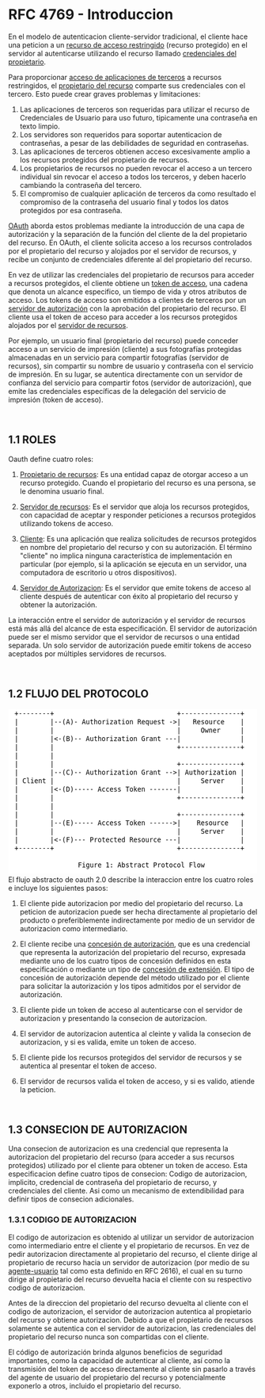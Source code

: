 # RFC 4769 - Introduccion

En el modelo de autenticacion cliente-servidor tradicional, el cliente hace una peticion a un <u>recurso de acceso restringido</u> (recurso protegido) en el servidor al autenticarse utilizando el recurso llamado <u>credenciales del propietario</u>.

Para proporcionar <u>acceso de aplicaciones de terceros</u> a recursos restringidos, el <u>propietario del recurso</u> comparte sus credenciales con el tercero. Esto puede crear graves problemas y limitaciones:

1. Las aplicaciones de terceros son requeridas para utilizar el recurso de Credenciales de Usuario para uso futuro, tipicamente una contraseña en texto limpio.
2. Los servidores son requeridos para soportar autenticacion de contraseñas, a pesar de las debilidades de seguridad en contraseñas.
3. Las aplicaciones de terceros obtienen acceso excesivamente amplio a los recursos protegidos del propietario de recursos.
4. Los propietarios de recursos no pueden revocar el acceso a un tercero individual sin revocar el acceso a todos los terceros, y deben hacerlo cambiando la contraseña del tercero.
5. El compromiso de cualquier aplicación de terceros da como resultado el compromiso de la contraseña del usuario final y todos los datos protegidos por esa contraseña.

<u>OAuth</u> aborda estos problemas mediante la introducción de una capa de autorización y la separación de la función del cliente de la del propietario del recurso. En OAuth, el cliente solicita acceso a los recursos controlados por el propietario del recurso y alojados por el servidor de recursos, y recibe un conjunto de credenciales diferente al del propietario del recurso.

En vez de utilizar las credenciales del propietario de recursos para acceder a recursos protegidos, el cliente obtiene un <u>token de acceso</u>, una cadena que denota un alcance especifico, un tiempo de vida y otros atributos de acceso. Los tokens de acceso son emitidos a clientes de terceros por un <u>servidor de autorización</u> con la aprobación del propietario del recurso. El cliente usa el token de acceso para acceder a los recursos protegidos alojados por el <u>servidor de recursos</u>.

Por ejemplo, un usuario final (propietario del recurso) puede conceder acceso a un servicio de impresión (cliente) a sus fotografías protegidas almacenadas en un servicio para compartir fotografías (servidor de recursos), sin compartir su nombre de usuario y contraseña con el servicio de impresión. En su lugar, se autentica directamente con un servidor de confianza del servicio para compartir fotos (servidor de autorización), que emite las credenciales específicas de la delegación del servicio de impresión (token de acceso).

<br>

## 1.1 ROLES
Oauth define cuatro roles:

1. <u>Propietario de recursos</u>: Es una entidad capaz de otorgar acceso a un recurso protegido. Cuando el propietario del recurso es una persona, se le denomina usuario final.

2. <u>Servidor de recursos</u>: Es el servidor que aloja los recursos protegidos, con capacidad de aceptar y responder peticiones a recursos protegidos utilizando tokens de acceso.

3. <u>Cliente</u>: Es una aplicación que realiza solicitudes de recursos protegidos en nombre del propietario del recurso y con su autorización. El término "cliente" no implica ninguna característica de implementación en particular (por ejemplo, si la aplicación se ejecuta en un servidor, una computadora de escritorio u otros dispositivos).

4. <u>Servidor de Autorizacion</u>: Es el servidor que emite tokens de acceso al cliente después de autenticar con éxito al propietario del recurso y obtener la autorización.

La interacción entre el servidor de autorización y el servidor de recursos está más allá del alcance de esta especificación. El servidor de autorización puede ser el mismo servidor que el servidor de recursos o una entidad separada. Un solo servidor de autorización puede emitir tokens de acceso aceptados por múltiples servidores de recursos.

<br>

## 1.2 FLUJO DEL PROTOCOLO
<img src="1.png" class="image">
El flujo abstracto de oauth 2.0 describe la interaccion entre los cuatro roles e incluye los siguientes pasos:

1. El cliente pide autorizacion por medio del propietario del recurso. La peticion de autorizacion puede ser hecha directamente al propietario del producto o preferiblemente indirectamente por medio de un servidor de autorizacion como intermediario.

2. El cliente recibe una <u>concesión de autorización</u>, que es una credencial que representa la autorización del propietario del recurso, expresada mediante uno de los cuatro tipos de concesión definidos en esta especificación o mediante un tipo de <u>concesión de extensión</u>. El tipo de concesión de autorización depende del método utilizado por el cliente para solicitar la autorización y los tipos admitidos por el servidor de autorización.

3. El cliente pide un token de acceso al autenticarse con el servidor de autorizacion y presentando la consecion de autorizacion.

4. El servidor de autorizacion autentica al cleinte y valida la consecion de autorizacion, y si es valida, emite un token de acceso.

5. El cliente pide los recursos protegidos del servidor de recursos y se autentica al presentar el token de acceso.

6. El servidor de recursos valida el token de acceso, y si es valido, atiende la peticion.

<br>

## 1.3 CONSECION DE AUTORIZACION

Una consecion de autorizacion es una credencial que representa la autorizacion del propietario del recurso (para acceder a sus recursos protegidos) utilizado por el cliente para obtener un token de acceso. Esta especificacion define cuatro tipos de consecion: Codigo de autorizacion, implicito, credencial de contraseña del propietario de recurso, y credenciales del cliente. Asi como un mecanismo de extendibilidad para definir tipos de consecion adicionales.

### 1.3.1 CODIGO DE AUTORIZACION

El codigo de autorizacion es obtenido al utilizar un servidor de autorizacion como intermediario entre el cliente y el propietario de recursos. En vez de pedir autorizacion directamente al propietario del recurso, el cliente dirige al propietario de recurso hacia un servidor de autorizacion (por medio de su <u>agente-usuario</u> tal como esta definido en RFC 2616), el cual en su turno dirige al propietario del recurso devuelta hacia el cliente con su respectivo codigo de autorizacion.

Antes de la direccion del propietario del recurso devuelta al cliente con el codigo de autorizacion, el servidor de autorizacion autentica al propietario del recurso y obtiene autorizacion. Debido a que el propietario de recursos solamente se autentica con el servidor de autorizacion, las credenciales del propietario del recurso nunca son compartidas con el cliente.

El código de autorización brinda algunos beneficios de seguridad importantes, como la capacidad de autenticar al cliente, así como la transmisión del token de acceso directamente al cliente sin pasarlo a través del agente de usuario del propietario del recurso y potencialmente exponerlo a otros, incluido el propietario del recurso.
